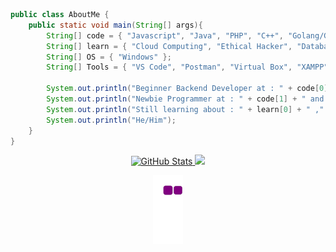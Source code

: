 ```java
public class AboutMe {
    public static void main(String[] args){
        String[] code = { "Javascript", "Java", "PHP", "C++", "Golang/Go" };
        String[] learn = { "Cloud Computing", "Ethical Hacker", "Database" };
        String[] OS = { "Windows" };
        String[] Tools = { "VS Code", "Postman", "Virtual Box", "XAMPP" }
        
        System.out.println("Beginner Backend Developer at : " + code[0] + " , " + code[2] + " and " + code[4]);
        System.out.println("Newbie Programmer at : " + code[1] + " and " + code[3]);
        System.out.println("Still learning about : " + learn[0] + " ," + learn[1] + " and " + learn[2]); 
        System.out.println("He/Him");
    }
}
```
<div align="center">
  <a href="https://github.com/sautmanurung1">
  <img height="280em" src="https://github.com/sautmanurung1/Sautmanurung-github-stat/blob/master/generated/overview.svg" alt="GitHub     Stats" />
  <img height="230em" src="https://github.com/sautmanurung1/Sautmanurung-github-stat/blob/master/generated/languages.svg" />

   
  ![Snake Animation](https://github.com/sautmanurung1/sautmanurung1/blob/output/github-contribution-grid-snake.gif)
  </a></div>
